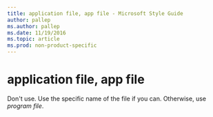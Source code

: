 ```yaml
---
title: application file, app file - Microsoft Style Guide
author: pallep
ms.author: pallep
ms.date: 11/19/2016
ms.topic: article
ms.prod: non-product-specific
---
```


# application file, app file

Don't use. Use the specific name of the file if you can. Otherwise, use *program file*.
